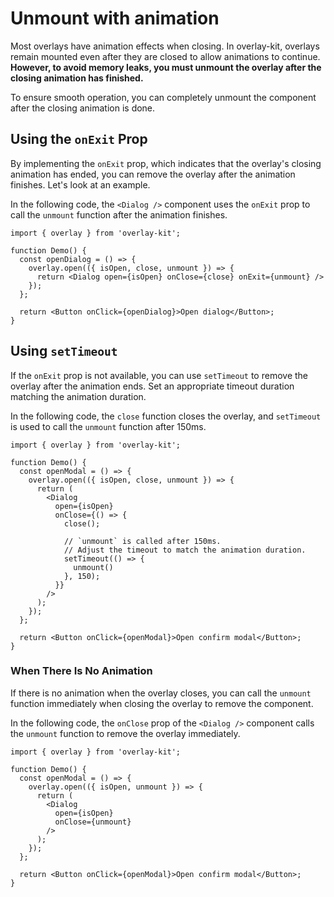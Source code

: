 # Unmount with animation

Most overlays have animation effects when closing. In overlay-kit, overlays remain mounted even after they are closed to allow animations to continue. **However, to avoid memory leaks, you must unmount the overlay after the closing animation has finished.**

To ensure smooth operation, you can completely unmount the component after the closing animation is done.

## Using the `onExit` Prop

By implementing the `onExit` prop, which indicates that the overlay's closing animation has ended, you can remove the overlay after the animation finishes. Let's look at an example.

In the following code, the `<Dialog />` component uses the `onExit` prop to call the `unmount` function after the animation finishes.

```tsx{6}
import { overlay } from 'overlay-kit';

function Demo() {
  const openDialog = () => {
    overlay.open(({ isOpen, close, unmount }) => {
      return <Dialog open={isOpen} onClose={close} onExit={unmount} />
    });
  };

  return <Button onClick={openDialog}>Open dialog</Button>;
}
```

## Using `setTimeout`

If the `onExit` prop is not available, you can use `setTimeout` to remove the overlay after the animation ends. Set an appropriate timeout duration matching the animation duration.

In the following code, the `close` function closes the overlay, and `setTimeout` is used to call the `unmount` function after 150ms.

```tsx{12-16}
import { overlay } from 'overlay-kit';

function Demo() {
  const openModal = () => {
    overlay.open(({ isOpen, close, unmount }) => {
      return (
        <Dialog
          open={isOpen}
          onClose={() => {
            close();

            // `unmount` is called after 150ms.
            // Adjust the timeout to match the animation duration.
            setTimeout(() => {
              unmount()
            }, 150);
          }}
        />
      );
    });
  };

  return <Button onClick={openModal}>Open confirm modal</Button>;
}
```

### When There Is No Animation

If there is no animation when the overlay closes, you can call the `unmount` function immediately when closing the overlay to remove the component.

In the following code, the `onClose` prop of the `<Dialog />` component calls the `unmount` function to remove the overlay immediately.


```tsx{9}
import { overlay } from 'overlay-kit';

function Demo() {
  const openModal = () => {
    overlay.open(({ isOpen, unmount }) => {
      return (
        <Dialog
          open={isOpen}
          onClose={unmount}
        />
      );
    });
  };

  return <Button onClick={openModal}>Open confirm modal</Button>;
}
```

